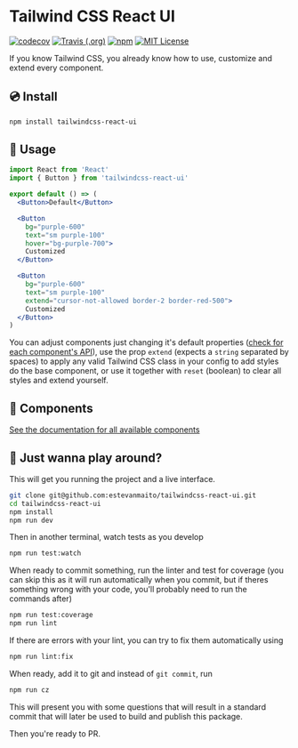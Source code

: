 # Tailwind CSS React UI

<p>
  <a href="https://codecov.io/gh/estevanmaito/tailwindcss-react-ui"><img src="https://codecov.io/gh/estevanmaito/tailwindcss-react-ui/branch/master/graph/badge.svg" alt="codecov" /></a>
  <a href="https://travis-ci.com/github/estevanmaito/tailwindcss-react-ui"><img src="https://img.shields.io/travis/estevanmaito/tailwindcss-react-ui" alt="Travis (.org)" /></a>
  <a href="https://www.npmjs.com/package/tailwindcss-react-ui"><img src="https://img.shields.io/npm/v/tailwindcss-react-ui" alt="npm" /></a>
  <a href="https://github.com/estevanmaito/tailwindcss-react-ui/blob/master/LICENSE"><img src="https://img.shields.io/github/license/estevanmaito/tailwindcss-react-ui" alt="MIT License" /></a>
</p>

If you know Tailwind CSS, you already know how to use, customize and extend every component.

## 💿 Install

```sh
npm install tailwindcss-react-ui
```

## 🚀 Usage

```jsx
import React from 'React'
import { Button } from 'tailwindcss-react-ui'

export default () => (
  <Button>Default</Button>

  <Button
    bg="purple-600"
    text="sm purple-100"
    hover="bg-purple-700">
    Customized
  </Button>

  <Button
    bg="purple-600"
    text="sm purple-100"
    extend="cursor-not-allowed border-2 border-red-500">
    Customized
  </Button>
)
```

You can adjust components just changing it's default properties ([check for each component's API](#components)), use the prop `extend` (expects a `string` separated by spaces) to apply any valid Tailwind CSS class in your config to add styles do the base component, or use it together with `reset` (boolean) to clear all styles and extend yourself.

## 🧩 Components

[See the documentation for all available components]()

## 🎉 Just wanna play around?

This will get you running the project and a live interface.

```sh
git clone git@github.com:estevanmaito/tailwindcss-react-ui.git
cd tailwindcss-react-ui
npm install
npm run dev
```

Then in another terminal, watch tests as you develop

```sh
npm run test:watch
```

When ready to commit something, run the linter and test for coverage (you can skip this as it will run automatically when you commit, but if theres something wrong with your code, you'll probably need to run the commands after)

```sh
npm run test:coverage
npm run lint
```

If there are errors with your lint, you can try to fix them automatically using

```sh
npm run lint:fix
```

When ready, add it to git and instead of `git commit`, run

```sh
npm run cz
```

This will present you with some questions that will result in a standard commit that will later be used to build and publish this package.

Then you're ready to PR.
